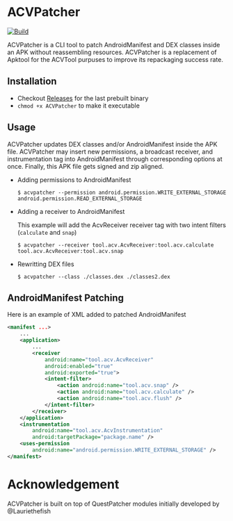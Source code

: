 
# ACVPatcher

[![Build](https://github.com/pilgun/acvpatcher/actions/workflows/build.yml/badge.svg?branch=main&event=push)](https://github.com/pilgun/acvpatcher/actions/workflows/build.yml)

ACVPatcher is a CLI tool to patch AndroidManifest and DEX classes inside an APK without reassembling resources. ACVPatcher is a replacement of Apktool for the ACVTool purpuses to improve its repackaging success rate.

## Installation

- Checkout [Releases](https://github.com/pilgun/acvpatcher/releases) for the last prebuilt binary
- `chmod +x ACVPatcher` to make it executable

## Usage

ACVPatcher updates DEX classes and/or AndroidManifest inside the APK file. ACVPatcher may insert new permissions, a broadcast receiver, and instrumentation tag into AndroidManifest through corresponding options at once. Finally, this APK file gets signed and zip aligned.

- Adding permissions to AndroidManifest

    ```shell
    $ acvpatcher --permission android.permission.WRITE_EXTERNAL_STORAGE android.permission.READ_EXTERNAL_STORAGE
    ```

- Adding a receiver to AndroidManifest

    This example will add the AcvReceiver receiver tag with two intent filters (`calculate` and `snap`)

    ```shell
    $ acvpatcher --receiver tool.acv.AcvReceiver:tool.acv.calculate tool.acv.AcvReceiver:tool.acv.snap
    ```

- Rewritting DEX files

    ```shell
    $ acvpatcher --class ./classes.dex ./classes2.dex
    ```

## AndroidManifest Patching

Here is an example of XML added to patched AndroidManifest

```xml
<manifest ...>
    ...
    <application>
        ...
        <receiver
            android:name="tool.acv.AcvReceiver"
            android:enabled="true"
            android:exported="true">
            <intent-filter>
                <action android:name="tool.acv.snap" />
                <action android:name="tool.acv.calculate" />
                <action android:name="tool.acv.flush" />
            </intent-filter>
        </receiver>
    </application>
    <instrumentation
        android:name="tool.acv.AcvInstrumentation"
        android:targetPackage="package.name" />
    <uses-permission
        android:name="android.permission.WRITE_EXTERNAL_STORAGE" />
</manifest>
```


# Acknowledgement

ACVPatcher is built on top of QuestPatcher modules initially developed by @Lauriethefish
